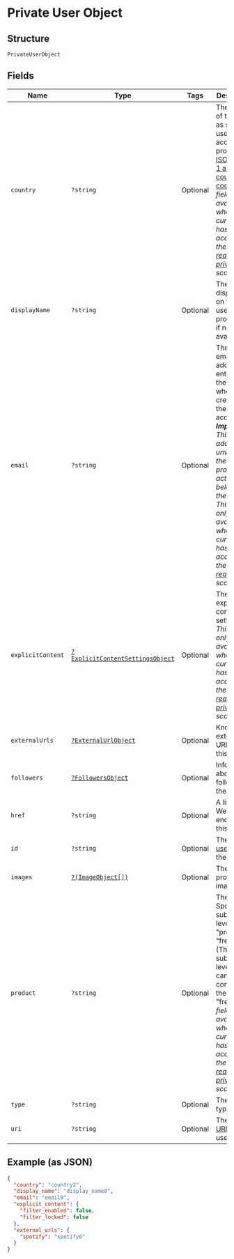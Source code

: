 
# Private User Object

## Structure

`PrivateUserObject`

## Fields

| Name | Type | Tags | Description | Getter | Setter |
|  --- | --- | --- | --- | --- | --- |
| `country` | `?string` | Optional | The country of the user, as set in the user's account profile. An [ISO 3166-1 alpha-2 country code](http://en.wikipedia.org/wiki/ISO_3166-1_alpha-2). _This field is only available when the current user has granted access to the [user-read-private](/documentation/web-api/concepts/scopes/#list-of-scopes) scope._ | getCountry(): ?string | setCountry(?string country): void |
| `displayName` | `?string` | Optional | The name displayed on the user's profile. `null` if not available. | getDisplayName(): ?string | setDisplayName(?string displayName): void |
| `email` | `?string` | Optional | The user's email address, as entered by the user when creating their account. _**Important!** This email address is unverified; there is no proof that it actually belongs to the user._ _This field is only available when the current user has granted access to the [user-read-email](/documentation/web-api/concepts/scopes/#list-of-scopes) scope._ | getEmail(): ?string | setEmail(?string email): void |
| `explicitContent` | [`?ExplicitContentSettingsObject`](../../doc/models/explicit-content-settings-object.md) | Optional | The user's explicit content settings. _This field is only available when the current user has granted access to the [user-read-private](/documentation/web-api/concepts/scopes/#list-of-scopes) scope._ | getExplicitContent(): ?ExplicitContentSettingsObject | setExplicitContent(?ExplicitContentSettingsObject explicitContent): void |
| `externalUrls` | [`?ExternalUrlObject`](../../doc/models/external-url-object.md) | Optional | Known external URLs for this user. | getExternalUrls(): ?ExternalUrlObject | setExternalUrls(?ExternalUrlObject externalUrls): void |
| `followers` | [`?FollowersObject`](../../doc/models/followers-object.md) | Optional | Information about the followers of the user. | getFollowers(): ?FollowersObject | setFollowers(?FollowersObject followers): void |
| `href` | `?string` | Optional | A link to the Web API endpoint for this user. | getHref(): ?string | setHref(?string href): void |
| `id` | `?string` | Optional | The [Spotify user ID](/documentation/web-api/concepts/spotify-uris-ids) for the user. | getId(): ?string | setId(?string id): void |
| `images` | [`?(ImageObject[])`](../../doc/models/image-object.md) | Optional | The user's profile image. | getImages(): ?array | setImages(?array images): void |
| `product` | `?string` | Optional | The user's Spotify subscription level: "premium", "free", etc. (The subscription level "open" can be considered the same as "free".) _This field is only available when the current user has granted access to the [user-read-private](/documentation/web-api/concepts/scopes/#list-of-scopes) scope._ | getProduct(): ?string | setProduct(?string product): void |
| `type` | `?string` | Optional | The object type: "user" | getType(): ?string | setType(?string type): void |
| `uri` | `?string` | Optional | The [Spotify URI](/documentation/web-api/concepts/spotify-uris-ids) for the user. | getUri(): ?string | setUri(?string uri): void |

## Example (as JSON)

```json
{
  "country": "country2",
  "display_name": "display_name8",
  "email": "email8",
  "explicit_content": {
    "filter_enabled": false,
    "filter_locked": false
  },
  "external_urls": {
    "spotify": "spotify6"
  }
}
```

